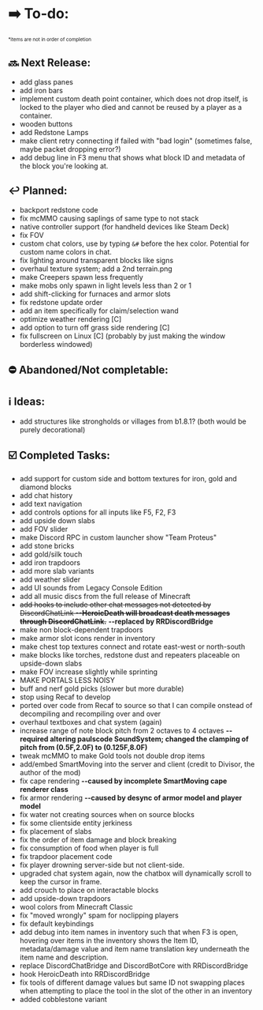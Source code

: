 # ➡️ To-do:
<sup><sup>*items are not in order of completion</sup></sup>

## 🔜 Next Release:
- add glass panes
- add iron bars
- implement custom death point container, which does not drop itself, is locked to the player who died and cannot be reused by a player as a container.
- wooden buttons
- add Redstone Lamps
- make client retry connecting if failed with "bad login" (sometimes false, maybe packet dropping error?) 
- add debug line in F3 menu that shows what block ID and metadata of the block you're looking at.


## ↩️ Planned:
- backport redstone code
- fix mcMMO causing saplings of same type to not stack
- native controller support (for handheld devices like Steam Deck)
- fix FOV
- custom chat colors, use by typing `&#` before the hex color. Potential for custom name colors in chat.
- fix lighting around transparent blocks like signs
- overhaul texture system; add a 2nd terrain.png
- make Creepers spawn less frequently
- make mobs only spawn in light levels less than 2 or 1
- add shift-clicking for furnaces and armor slots
- fix redstone update order
- add an item specifically for claim/selection wand
- optimize weather rendering [C]
- add option to turn off grass side rendering [C]
- fix fullscreen on Linux [C] (probably by just making the window borderless windowed)

## ⛔ Abandoned/Not completable:

## ℹ️ Ideas:
- add structures like strongholds or villages from b1.8.1? (both would be purely decorational)

## ☑️ Completed Tasks:
- add support for custom side and bottom textures for iron, gold and diamond blocks
- add chat history
- add text navigation
- add controls options for all inputs like F5, F2, F3
- add upside down slabs
- add FOV slider
- make Discord RPC in custom launcher show "Team Proteus"
- add stone bricks
- add gold/silk touch
- add iron trapdoors
- add more slab variants
- add weather slider
- add UI sounds from Legacy Console Edition
- add all music discs from the full release of Minecraft
- ~~add hooks to include other chat messages not detected by DiscordChatLink  **--HeroicDeath will broadcast death messages through DiscordChatLink.**~~ **--replaced by RRDiscordBridge**
- make non block-dependent trapdoors
- make armor slot icons render in inventory
- make chest top textures connect and rotate east-west or north-south
- make blocks like torches, redstone dust and repeaters placeable on upside-down slabs
- make FOV increase slightly while sprinting
- MAKE PORTALS LESS NOISY
- buff and nerf gold picks (slower but more durable)
- stop using Recaf to develop
- ported over code from Recaf to source so that I can compile onstead of decompiling and recompiling over and over
- overhaul textboxes and chat system (again)
- increase range of note block pitch from 2 octaves to 4 octaves **--required altering paulscode SoundSystem; changed the clamping of pitch from (0.5F,2.0F) to (0.125F,8.0F)**
- tweak mcMMO to make Gold tools not double drop items
- add/embed SmartMoving into the server and client (credit to Divisor, the author of the mod)
- fix cape rendering **--caused by incomplete SmartMoving cape renderer class**
- fix armor rendering **--caused by desync of armor model and player model**
- fix water not creating sources when on source blocks
- fix some clientside entity jerkiness
- fix placement of slabs
- fix the order of item damage and block breaking
- fix consumption of food when player is full
- fix trapdoor placement code
- fix player drowning server-side but not client-side.
- upgraded chat system again, now the chatbox will dynamically scroll to keep the cursor in frame.
- add crouch to place on interactable blocks
- add upside-down trapdoors
- wool colors from Minecraft Classic
- fix "moved wrongly" spam for noclipping players
- fix default keybindings
- add debug into item names in inventory such that when F3 is open, hovering over items in the inventory shows the Item ID, metadata/damage value and item name translation key underneath the item name and description.
- replace DiscordChatBridge and DiscordBotCore with RRDiscordBridge
- hook HeroicDeath into RRDiscordBridge
- fix tools of different damage values but same ID not swapping places when attempting to place the tool in the slot of the other in an inventory
- added cobblestone variant